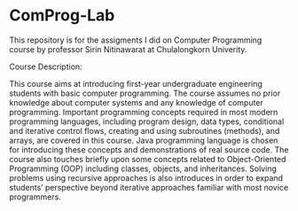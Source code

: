 # ComProg-Lab

This repository is for the assigments I did on Computer Programming course by professor Sirin Nitinawarat at Chulalongkorn Univerity.

Course Description:

This course aims at introducing first-year undergraduate engineering students with basic computer programming. The course assumes no prior knowledge about computer systems and any knowledge of computer programming. Important programming concepts required in most modern programming languages, including program design, data types, conditional and iterative control flows, creating and using subroutines (methods), and arrays, are covered in this course. Java programming language is chosen for introducing these concepts and demonstrations of real source code. The course also touches briefly upon some concepts related to Object-Oriented Programming (OOP) including classes, objects, and inheritances. Solving problems using recursive approaches is also introduces in order to expand students’ perspective beyond iterative approaches familiar with most novice programmers.
